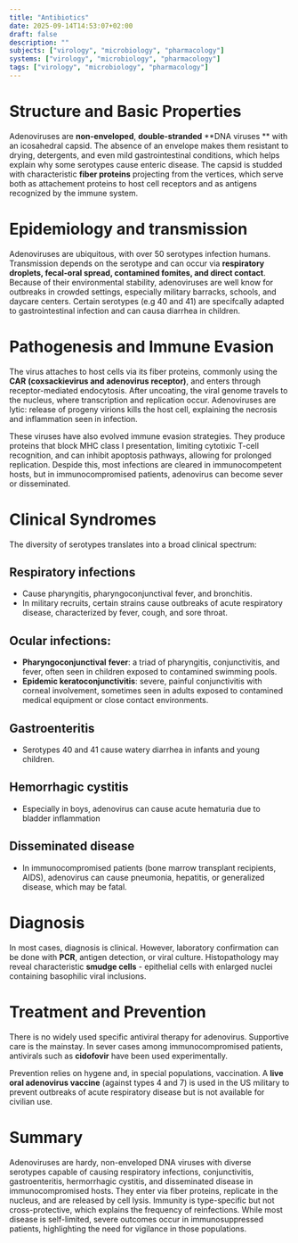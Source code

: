 ```yaml
---
title: "Antibiotics"
date: 2025-09-14T14:53:07+02:00
draft: false
description: ""
subjects: ["virology", "microbiology", "pharmacology"]
systems: ["virology", "microbiology", "pharmacology"]
tags: ["virology", "microbiology", "pharmacology"]
---
```


# Structure and Basic Properties

Adenoviruses are **non-enveloped**, **double-stranded** **DNA viruses ** with an icosahedral capsid.
The absence of an envelope makes them resistant to drying, detergents, and even mild gastrointestinal conditions, which helps explain why some serotypes cause enteric disease.
The capsid is studded with characteristic **fiber proteins** projecting from the vertices, which serve both as attachement proteins to host cell receptors and as antigens
recognized by the immune system.

# Epidemiology and transmission

Adenoviruses are ubiquitous, with over 50 serotypes infection humans.
Transmission depends on the serotype and can occur via **respiratory droplets, fecal-oral spread, contamined fomites, and direct contact**.
Because of their environmental stability, adenoviruses are well know for outbreaks in crowded settings, especially military barracks, schools, and daycare centers.
Certain serotypes (e.g 40 and 41) are specifcally adapted to gastrointestinal infection and can causa diarrhea in children.

# Pathogenesis and Immune Evasion

The virus attaches to host cells via its fiber proteins, commonly using the **CAR** **(coxsackievirus and adenovirus receptor)**, and enters through receptor-mediated endocytosis.
After uncoating, the viral genome travels to the nucleus, where transcription and replication occur.
Adenoviruses are lytic: release of progeny virions kills the host cell, explaining the necrosis and inflammation seen in infection.

These viruses have also evolved immune evasion strategies.
They produce proteins that block MHC class I presentation, limiting cytotixic T-cell recognition, and can inhibit apoptosis pathways, allowing for prolonged replication.
Despide this, most infections are cleared in immunocompetent hosts, but in immunocompromised patients, adenovirus can become sever or disseminated.

# Clinical Syndromes

The diversity of serotypes translates into a broad clinical spectrum:

## Respiratory infections

- Cause pharyngitis, pharyngoconjunctival fever, and bronchitis.
- In military recruits, certain strains cause outbreaks of acute respiratory disease, characterized by fever, cough, and sore throat.

## Ocular infections:

- **Pharyngoconjunctival** **fever**: a triad of pharyngitis, conjunctivitis, and fever, often seen in children exposed to contamined swimming pools.
- **Epidemic keratoconjunctivitis**: severe, painful conjunctivitis with corneal involvement, sometimes seen in adults exposed to contamined medical equipment or close contact environments.

## Gastroenteritis

- Serotypes 40 and 41 cause watery diarrhea in infants and young children.

## Hemorrhagic cystitis

- Especially in boys, adenovirus can cause acute hematuria due to bladder inflammation

## Disseminated disease

- In immunocompromised patients (bone marrow transplant recipients, AIDS), adenovirus can cause pneumonia, hepatitis, or generalized disease, which may be fatal.

# Diagnosis

In most cases, diagnosis is clinical. However, laboratory confirmation can be done with **PCR**, antigen detection, or viral culture.
Histopathology may reveal characteristic **smudge cells** - epithelial cells with enlarged nuclei containing basophilic viral inclusions.

# Treatment and Prevention

There is no widely used specific antiviral therapy for adenovirus.
Supportive care is the mainstay.
In sever cases among immunocompromised patients, antivirals such as **cidofovir** have been used experimentally.

Prevention relies on hygene and, in special populations, vaccination.
A **live oral adenovirus vaccine** (against types 4 and 7) is used in the US military to prevent outbreaks of acute respiratory disease but is not available for civilian use.

# Summary

Adenoviruses are hardy, non-enveloped DNA viruses with diverse serotypes capable of causing respiratory infections, conjunctivitis, gastroenteritis, hermorrhagic cystitis, and
disseminated disease in immunocompromised hosts.
They enter via fiber proteins, replicate in the nucleus, and are released by cell lysis.
Immunity is type-specific but not cross-protective, which explains the frequency of reinfections.
While most disease is self-limited, severe outcomes occur in immunosuppressed patients, highlighting the need for vigilance in those populations.
